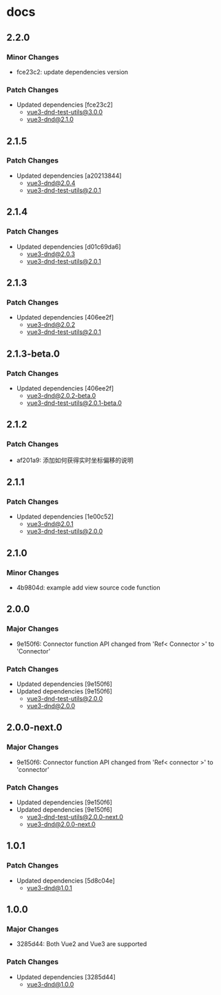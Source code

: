 # docs

## 2.2.0

### Minor Changes

- fce23c2: update dependencies version

### Patch Changes

- Updated dependencies [fce23c2]
  - vue3-dnd-test-utils@3.0.0
  - vue3-dnd@2.1.0

## 2.1.5

### Patch Changes

- Updated dependencies [a20213844]
  - vue3-dnd@2.0.4
  - vue3-dnd-test-utils@2.0.1

## 2.1.4

### Patch Changes

- Updated dependencies [d01c69da6]
  - vue3-dnd@2.0.3
  - vue3-dnd-test-utils@2.0.1

## 2.1.3

### Patch Changes

- Updated dependencies [406ee2f]
  - vue3-dnd@2.0.2
  - vue3-dnd-test-utils@2.0.1

## 2.1.3-beta.0

### Patch Changes

- Updated dependencies [406ee2f]
  - vue3-dnd@2.0.2-beta.0
  - vue3-dnd-test-utils@2.0.1-beta.0

## 2.1.2

### Patch Changes

- af201a9: 添加如何获得实时坐标偏移的说明

## 2.1.1

### Patch Changes

- Updated dependencies [1e00c52]
  - vue3-dnd@2.0.1
  - vue3-dnd-test-utils@2.0.0

## 2.1.0

### Minor Changes

- 4b9804d: example add view source code function

## 2.0.0

### Major Changes

- 9e150f6: Connector function API changed from 'Ref< Connector >' to 'Connector'

### Patch Changes

- Updated dependencies [9e150f6]
- Updated dependencies [9e150f6]
  - vue3-dnd-test-utils@2.0.0
  - vue3-dnd@2.0.0

## 2.0.0-next.0

### Major Changes

- 9e150f6: Connector function API changed from 'Ref< connector >' to 'connector'

### Patch Changes

- Updated dependencies [9e150f6]
- Updated dependencies [9e150f6]
  - vue3-dnd-test-utils@2.0.0-next.0
  - vue3-dnd@2.0.0-next.0

## 1.0.1

### Patch Changes

- Updated dependencies [5d8c04e]
  - vue3-dnd@1.0.1

## 1.0.0

### Major Changes

- 3285d44: Both Vue2 and Vue3 are supported

### Patch Changes

- Updated dependencies [3285d44]
  - vue3-dnd@1.0.0
